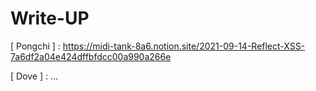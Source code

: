 # Write-UP


[ Pongchi ] : https://midi-tank-8a6.notion.site/2021-09-14-Reflect-XSS-7a6df2a04e424dffbfdcc00a990a266e


[ Dove ] : ...